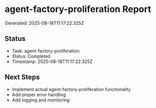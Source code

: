 # agent-factory-proliferation Report

Generated: 2025-08-18T11:17:22.325Z

## Status
- Task: agent-factory-proliferation
- Status: Completed
- Timestamp: 2025-08-18T11:17:22.325Z

## Next Steps
- Implement actual agent-factory-proliferation functionality
- Add proper error handling
- Add logging and monitoring

